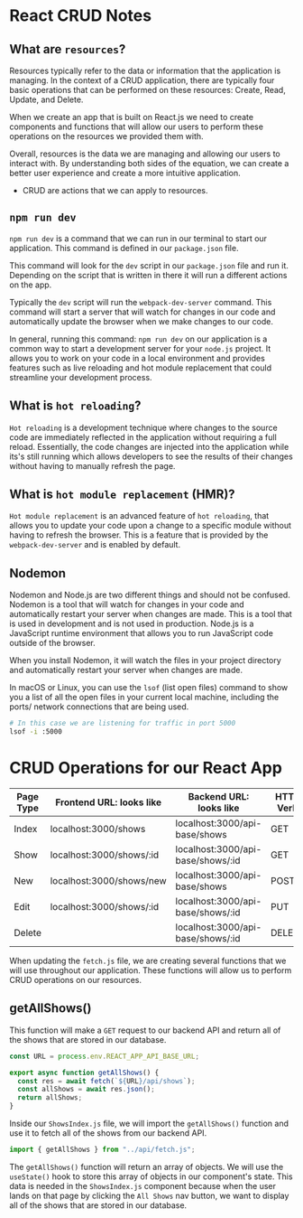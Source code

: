 # React CRUD Notes

## What are `resources`?

Resources typically refer to the data or information that the application is managing. In the context of a CRUD application, there are typically four basic operations that can be performed on these resources: Create, Read, Update, and Delete.

When we create an app that is built on React.js we need to create components and functions that will allow our users to perform these operations on the resources we provided them with.

Overall, resources is the data we are managing and allowing our users to interact with. By understanding both sides of the equation, we can create a better user experience and create a more intuitive application.

- CRUD are actions that we can apply to resources.

## `npm run dev`

`npm run dev` is a command that we can run in our terminal to start our application. This command is defined in our `package.json` file.

This command will look for the `dev` script in our `package.json` file and run it. Depending on the script that is written in there it will run a different actions on the app.

Typically the `dev` script will run the `webpack-dev-server` command. This command will start a server that will watch for changes in our code and automatically update the browser when we make changes to our code.

In general, running this command: `npm run dev` on our application is a common way to start a development server for your `node.js` project. It allows you to work on your code in a local environment and provides features such as live reloading and hot module replacement that could streamline your development process.

## What is `hot reloading`?

`Hot reloading` is a development technique where changes to the source code are immediately reflected in the application without requiring a full reload. Essentially, the code changes are injected into the application while its's still running which allows developers to see the results of their changes without having to manually refresh the page.

## What is `hot module replacement` (HMR)?

`Hot module replacement` is an advanced feature of `hot reloading`, that allows you to update your code upon a change to a specific module without having to refresh the browser. This is a feature that is provided by the `webpack-dev-server` and is enabled by default.

## Nodemon

Nodemon and Node.js are two different things and should not be confused. Nodemon is a tool that will watch for changes in your code and automatically restart your server when changes are made. This is a tool that is used in development and is not used in production. Node.js is a JavaScript runtime environment that allows you to run JavaScript code outside of the browser.

When you install Nodemon, it will watch the files in your project directory and automatically restart your server when changes are made.

In macOS or Linux, you can use the `lsof` (list open files) command to show you a list of all the open files in your current local machine, including the ports/ network connections that are being used.

```bash
# In this case we are listening for traffic in port 5000
lsof -i :5000
```

# CRUD Operations for our React App

| Page Type | Frontend URL: looks like | Backend URL: looks like           | HTTP Verb | CRUD Action |
| --------- | ------------------------ | --------------------------------- | --------- | ----------- |
| Index     | localhost:3000/shows     | localhost:3000/api-base/shows     | GET       | Read        |
| Show      | localhost:3000/shows/:id | localhost:3000/api-base/shows/:id | GET       | Read        |
| New       | localhost:3000/shows/new | localhost:3000/api-base/shows     | POST      | Create      |
| Edit      | localhost:3000/shows/:id | localhost:3000/api-base/shows/:id | PUT       | Update      |
| Delete    |                          | localhost:3000/api-base/shows/:id | DELETE    | Delete      |

When updating the `fetch.js` file, we are creating several functions that we will use throughout our application. These functions will allow us to perform CRUD operations on our resources.

## getAllShows()

This function will make a `GET` request to our backend API and return all of the shows that are stored in our database.

```js
const URL = process.env.REACT_APP_API_BASE_URL;

export async function getAllShows() {
  const res = await fetch(`${URL}/api/shows`);
  const allShows = await res.json();
  return allShows;
}
```

Inside our `ShowsIndex.js` file, we will import the `getAllShows()` function and use it to fetch all of the shows from our backend API.

```js
import { getAllShows } from "../api/fetch.js";
```

The `getAllShows()` function will return an array of objects. We will use the `useState()` hook to store this array of objects in our component's state. This data is needed in the `ShowsIndex.js` component because when the user lands on that page by clicking the `All Shows` nav button, we want to display all of the shows that are stored in our database.
